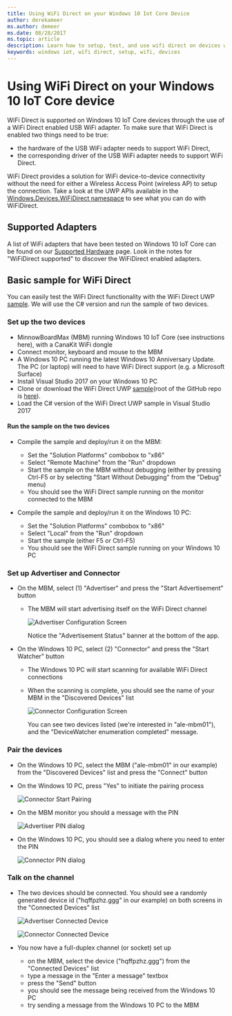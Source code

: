 ```yaml
---
title: Using WiFi Direct on your Windows 10 Iot Core Device
author: derekameer
ms.author: demeer
ms.date: 08/28/2017
ms.topic: article
description: Learn how to setup, test, and use wifi direct on devices with an enabled USB wifi adapter.
keywords: windows iot, wifi direct, setup, wifi, devices
---
```


# Using WiFi Direct on your Windows 10 IoT Core device

WiFi Direct is supported on Windows 10 IoT Core devices through the use of a WiFi Direct enabled USB WiFi adapter. To make sure that WiFi Direct is enabled two things need to be true:
* the hardware of the USB WiFi adapter needs to support WiFi Direct,
* the corresponding driver of the USB WiFi adapter needs to support WiFi Direct. 

WiFi Direct provides a solution for WiFi device-to-device connectivity without the need for either a Wireless Access Point (wireless AP) to setup the connection. Take a look at the UWP APIs available in the [Windows.Devices.WiFiDirect namespace](https://msdn.microsoft.com/en-us/library/windows/apps/windows.devices.wifidirect.aspx) to see what you can do with WiFiDirect.

## <a name="WiFi_Devices"></a>Supported Adapters

A list of WiFi adapters that have been tested on Windows 10 IoT Core can be found on our [Supported Hardware](../learn-about-hardware/HardwareCompatList.md) page. Look in the notes for "WiFiDirect supported" to discover the WiFiDirect enabled adapters.

## Basic sample for WiFi Direct

You can easily test the WiFi Direct functionality with the WiFi Direct UWP [sample](https://github.com/Microsoft/Windows-universal-samples/tree/master/Samples/WiFiDirect). We will use the C# version and run the sample of two devices.

### Set up the two devices
* MinnowBoardMax (MBM) running Windows 10 IoT Core (see instructions here), with a CanaKit WiFi dongle
* Connect monitor, keyboard and mouse to the MBM
* A Windows 10 PC running the latest Windows 10 Anniversary Update. The PC (or laptop) will need to have WiFi Direct support (e.g. a Microsoft Surface)
* Install Visual Studio 2017 on your Windows 10 PC
* Clone or download the WiFi Direct UWP [sample](https://github.com/Microsoft/Windows-universal-samples/tree/master/Samples/WiFiDirect)(root of the GitHub repo is [here](https://github.com/Microsoft/Windows-universal-samples)).
* Load the C# version of the WiFi Direct UWP sample in Visual Studio 2017

#### Run the sample on the two devices
* Compile the sample and deploy/run it on the MBM:

    * Set the "Solution Platforms" combobox to "x86"
    * Select "Remote Machine" from the "Run" dropdown
    * Start the sample on the MBM without debugging (either by pressing Ctrl-F5 or by selecting "Start Without Debugging" from the "Debug" menu)
    * You should see the WiFi Direct sample running on the monitor connected to the MBM
* Compile the sample and deploy/run it on the Windows 10 PC:
    * Set the "Solution Platforms" combobox to "x86"
    * Select "Local" from the "Run" dropdown
    * Start the sample (either F5 or Ctrl-F5)
    * You should see the WiFi Direct sample running on your Windows 10 PC

### Set up Advertiser and Connector
* On the MBM, select (1) "Advertiser" and press the "Start Advertisement" button

    * The MBM will start advertising itself on the WiFi Direct channel

        ![Advertiser Configuration Screen](../media/SetupWiFiDirect/Advertiser01.png)

        Notice the "Advertisement Status" banner at the bottom of the app.
    
* On the Windows 10 PC, select (2) "Connector" and press the "Start Watcher" button 

    * The Windows 10 PC will start scanning for available WiFi Direct connections
    * When the scanning is complete, you should see the name of your MBM in the "Discovered Devices" list

        ![Connector Configuration Screen](../media/SetupWiFiDirect/Connector01.png)

        You can see two devices listed (we're interested in "ale-mbm01"), and the "DeviceWatcher enumeration completed" message.

### Pair the devices
* On the Windows 10 PC, select the MBM ("ale-mbm01" in our example) from the "Discovered Devices" list and press the "Connect" button
* On the Windows 10 PC, press "Yes" to initiate the pairing process

    ![Connector Start Pairing](../media/SetupWiFiDirect/Connector02.png)

* On the MBM monitor you should a message with the PIN

    ![Advertiser PIN dialog](../media/SetupWiFiDirect/Advertiser02.png)

* On the Windows 10 PC, you should see a dialog where you need to enter the PIN

    ![Connector PIN dialog](../media/SetupWiFiDirect/Connector03.png)

### Talk on the channel
* The two devices should be connected. You should see a randomly generated device id ("hqffpzhz.ggg" in our example) on both screens in the "Connected Devices" list

    ![Advertiser Connected Device](../media/SetupWiFiDirect/Advertiser03.png)

    ![Connector Connected Device](../media/SetupWiFiDirect/Connector04.png)

* You now have a full-duplex channel (or socket) set up

    * on the MBM, select the device ("hqffpzhz.ggg") from the "Connected Devices" list
    * type a message in the "Enter a message" textbox
    * press the "Send" button
    * you should see the message being received from the Windows 10 PC
    * try sending a message from the Windows 10 PC to the MBM
